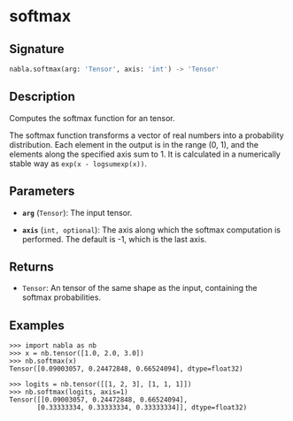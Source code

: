 # softmax

## Signature

```python
nabla.softmax(arg: 'Tensor', axis: 'int') -> 'Tensor'
```

## Description

Computes the softmax function for an tensor.

The softmax function transforms a vector of real numbers into a probability
distribution. Each element in the output is in the range (0, 1), and the
elements along the specified axis sum to 1. It is calculated in a
numerically stable way as `exp(x - logsumexp(x))`.

## Parameters

- **`arg`** (`Tensor`): The input tensor.

- **`axis`** (`int, optional`): The axis along which the softmax computation is performed. The default is -1, which is the last axis.

## Returns

- `Tensor`: An tensor of the same shape as the input, containing the softmax probabilities.

## Examples

```pycon
>>> import nabla as nb
>>> x = nb.tensor([1.0, 2.0, 3.0])
>>> nb.softmax(x)
Tensor([0.09003057, 0.24472848, 0.66524094], dtype=float32)

>>> logits = nb.tensor([[1, 2, 3], [1, 1, 1]])
>>> nb.softmax(logits, axis=1)
Tensor([[0.09003057, 0.24472848, 0.66524094],
       [0.33333334, 0.33333334, 0.33333334]], dtype=float32)
```
